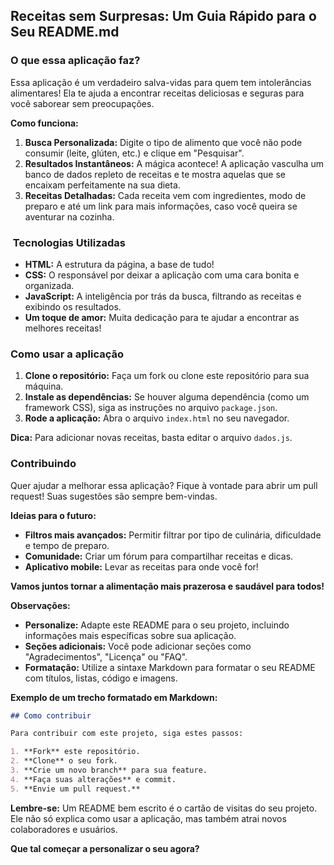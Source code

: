 ##  Receitas sem Surpresas: Um Guia Rápido para o Seu README.md

###  O que essa aplicação faz?

Essa aplicação é um verdadeiro salva-vidas para quem tem intolerâncias alimentares!  Ela te ajuda a encontrar receitas deliciosas e seguras para você saborear sem preocupações. 

**Como funciona:**

1. **Busca Personalizada:** Digite o tipo de alimento que você não pode consumir (leite, glúten, etc.) e clique em "Pesquisar".
2. **Resultados Instantâneos:** A mágica acontece! A aplicação vasculha um banco de dados repleto de receitas e te mostra aquelas que se encaixam perfeitamente na sua dieta.
3. **Receitas Detalhadas:** Cada receita vem com ingredientes, modo de preparo e até um link para mais informações, caso você queira se aventurar na cozinha.

### ️ Tecnologias Utilizadas

* **HTML:** A estrutura da página, a base de tudo!
* **CSS:** O responsável por deixar a aplicação com uma cara bonita e organizada.
* **JavaScript:** A inteligência por trás da busca, filtrando as receitas e exibindo os resultados.
* **Um toque de amor:** Muita dedicação para te ajudar a encontrar as melhores receitas!

###  Como usar a aplicação

1. **Clone o repositório:** Faça um fork ou clone este repositório para sua máquina.
2. **Instale as dependências:** Se houver alguma dependência (como um framework CSS), siga as instruções no arquivo `package.json`.
3. **Rode a aplicação:** Abra o arquivo `index.html` no seu navegador.

**Dica:** Para adicionar novas receitas, basta editar o arquivo `dados.js`.

###  Contribuindo

Quer ajudar a melhorar essa aplicação? Fique à vontade para abrir um pull request! Suas sugestões são sempre bem-vindas.

**Ideias para o futuro:**

* **Filtros mais avançados:** Permitir filtrar por tipo de culinária, dificuldade e tempo de preparo.
* **Comunidade:** Criar um fórum para compartilhar receitas e dicas.
* **Aplicativo mobile:** Levar as receitas para onde você for!

**Vamos juntos tornar a alimentação mais prazerosa e saudável para todos!**

**Observações:**

* **Personalize:** Adapte este README para o seu projeto, incluindo informações mais específicas sobre sua aplicação.
* **Seções adicionais:** Você pode adicionar seções como "Agradecimentos", "Licença" ou "FAQ".
* **Formatação:** Utilize a sintaxe Markdown para formatar o seu README com títulos, listas, código e imagens.

**Exemplo de um trecho formatado em Markdown:**

```markdown
## Como contribuir

Para contribuir com este projeto, siga estes passos:

1. **Fork** este repositório.
2. **Clone** o seu fork.
3. **Crie um novo branch** para sua feature.
4. **Faça suas alterações** e commit.
5. **Envie um pull request.**
```

**Lembre-se:** Um README bem escrito é o cartão de visitas do seu projeto. Ele não só explica como usar a aplicação, mas também atrai novos colaboradores e usuários. 

**Que tal começar a personalizar o seu agora?** 
